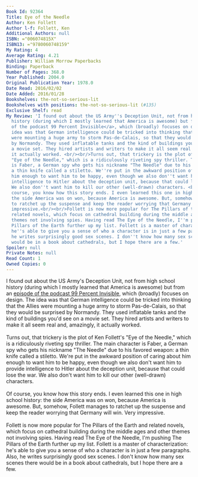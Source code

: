 ```yaml
---
Book Id: 92364
Title: Eye of the Needle
Author: Ken Follett
Author l-f: Follett, Ken
Additional Authors: null
ISBN: ="006074815X"
ISBN13: ="9780060748159"
My Rating: 4
Average Rating: 4.21
Publisher: William Morrow Paperbacks
Binding: Paperback
Number of Pages: 368.0
Year Published: 2004.0
Original Publication Year: 1978.0
Date Read: 2016/02/02
Date Added: 2016/01/28
Bookshelves: the-not-so-serious-lit
Bookshelves with positions: the-not-so-serious-lit (#135)
Exclusive Shelf: read
My Review: 'I found out about the US Army''s Deception Unit, not from high school
  history (during which I mostly learned that America is awesome) but from an <a href="http://99percentinvisible.org/episode/show-of-force/">episode
  of the podcast 99 Percent Invisible</a>, which (broadly) focuses on design. The
  idea was that German intelligence could be tricked into thinking that the Allies
  were mounting a huge army to storm Pas-de-Calais, so that they would be surprised
  by Normandy. They used inflatable tanks and the kind of buildings you''d see on
  a movie set. They hired artists and writers to make it all seem real and, amazingly,
  it actually worked. <br/><br/>Turns out, that trickery is the plot of Ken Follett''s
  "Eye of the Needle," which is a ridiculously riveting spy thriller. The main character
  is Faber, a German spy who gets his nickname "The Needle" due to his favored weapon:
  a thin knife called a stiletto. We''re put in the awkward position of caring about
  him enough to want him to be happy, even though we also don''t want him to provide
  intelligence to Hitler about the deception unit, because that could lose the war.
  We also don''t want him to kill our other (well-drawn) characters. <br/><br/>Of
  course, you know how this story ends. I even learned this one in high school history:
  the side America was on won, because America is awesome. But, somehow, Follett manages
  to ratchet up the suspense and keep the reader worrying that Germany will win. Very
  impressive.<br/><br/>Follett is now more popular for The Pillars of the Earth and
  related novels, which focus on cathedral building during the middle ages and other
  themes not involving spies. Having read The Eye of the Needle, I''m pushing The
  Pillars of the Earth further up my list. Follett is a master of characterization:
  he''s able to give you a sense of who a character is in just a few paragraphs. Also,
  he writes surprisingly good sex scenes. I don''t know how many sex scenes there
  would be in a book about cathedrals, but I hope there are a few.'
Spoiler: null
Private Notes: null
Read Count: 1
Owned Copies: 0
---
```


I found out about the US Army's Deception Unit, not from high school history (during which I mostly learned that America is awesome) but from an <a href="http://99percentinvisible.org/episode/show-of-force/">episode of the podcast 99 Percent Invisible</a>, which (broadly) focuses on design. The idea was that German intelligence could be tricked into thinking that the Allies were mounting a huge army to storm Pas-de-Calais, so that they would be surprised by Normandy. They used inflatable tanks and the kind of buildings you'd see on a movie set. They hired artists and writers to make it all seem real and, amazingly, it actually worked. <br/><br/>Turns out, that trickery is the plot of Ken Follett's "Eye of the Needle," which is a ridiculously riveting spy thriller. The main character is Faber, a German spy who gets his nickname "The Needle" due to his favored weapon: a thin knife called a stiletto. We're put in the awkward position of caring about him enough to want him to be happy, even though we also don't want him to provide intelligence to Hitler about the deception unit, because that could lose the war. We also don't want him to kill our other (well-drawn) characters. <br/><br/>Of course, you know how this story ends. I even learned this one in high school history: the side America was on won, because America is awesome. But, somehow, Follett manages to ratchet up the suspense and keep the reader worrying that Germany will win. Very impressive.<br/><br/>Follett is now more popular for The Pillars of the Earth and related novels, which focus on cathedral building during the middle ages and other themes not involving spies. Having read The Eye of the Needle, I'm pushing The Pillars of the Earth further up my list. Follett is a master of characterization: he's able to give you a sense of who a character is in just a few paragraphs. Also, he writes surprisingly good sex scenes. I don't know how many sex scenes there would be in a book about cathedrals, but I hope there are a few.